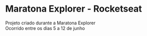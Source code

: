 # Maratona Explorer - Rocketseat
Projeto criado durante a Maratona Explorer <br/>
Ocorrido entre os dias 5 a 12 de junho
